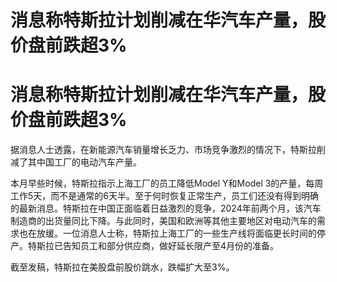 # 消息称特斯拉计划削减在华汽车产量，股价盘前跌超3%

# 消息称特斯拉计划削减在华汽车产量，股价盘前跌超3%

据消息人士透露，在新能源汽车销量增长乏力、市场竞争激烈的情况下，特斯拉削减了其中国工厂的电动汽车产量。

本月早些时候，特斯拉指示上海工厂的员工降低Model Y和Model
3的产量，每周工作5天，而不是通常的6天半。至于何时恢复正常生产，员工们还没有得到明确的最新消息。特斯拉在中国正面临着日益激烈的竞争，2024年前两个月，该汽车制造商的出货量同比下降。与此同时，美国和欧洲等其他主要地区对电动汽车的需求也在放缓。一位消息人士称，特斯拉上海工厂的一些生产线将面临更长时间的停产。特斯拉已告知员工和部分供应商，做好延长限产至4月份的准备。

截至发稿，特斯拉在美股盘前股价跳水，跌幅扩大至3%。

